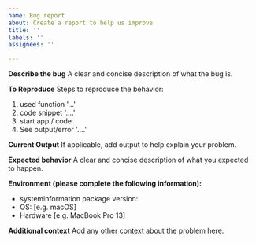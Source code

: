 ```yaml
---
name: Bug report
about: Create a report to help us improve
title: ''
labels: ''
assignees: ''

---
```


**Describe the bug**
A clear and concise description of what the bug is.

**To Reproduce**
Steps to reproduce the behavior:
1. used function '...'
2. code snippet '....'
3. start app / code
4. See output/error '....'

**Current Output**
If applicable, add output to help explain your problem.

**Expected behavior**
A clear and concise description of what you expected to happen.

**Environment (please complete the following information):**
 - systeminformation package version:
 - OS: [e.g. macOS]
 - Hardware [e.g. MacBook Pro 13]

**Additional context**
Add any other context about the problem here.